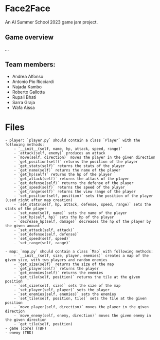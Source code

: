 # Face2Face

An AI Summer School 2023 game jam project.

## Game overview
...


## Team members:
 - Andrea Alfonso
 - Antonio Pio Ricciardi
 - Najada Kambo
 - Roberto Gallotta
 - Rupali Bhati
 - Sarra Graja
 - Wafa Aissa


# Files
    - player: `player.py` should contain a class `Player` with the following methods:
        - `__init__(self, name, hp, attack, speed, range)`
        - `attack(self, enemy)` produces an attack
        - `move(self, direction)` moves the player in the given direction
        - `get_position(self)` returns the position of the player
        - `get_stats(self)` returns the stats of the player
        - `get_name(self)` returns the name of the player
        - `get_hp(self)` returns the hp of the player
        - `get_attack(self)` returns the attack of the player
        - `get_defense(self)` returns the defense of the player
        - `get_speed(self)` returns the speed of the player
        - `get_range(self)` returns the view range of the player
        - `set_position(self, position)` sets the position of the player (used right after map creation)
        - `set_stats(self, hp, attack, defense, speed, range)` sets the stats of the player
        - `set_name(self, name)` sets the name of the player
        - `set_hp(self, hp)` sets the hp of the player
        - `decrease_hp(self, damage)` decreases the hp of the player by the given amount
        - `set_attack(self, attack)` 
        - `set_defense(self, defense)`
        - `set_speed(self, speed)`
        - `set_range(self, range)`

    - map: `map.py` should contain a class `Map` with following methods:
        - `__init__(self, size, player, enemies)` creates a map of the given size, with two players and random enemies
        - `get_size(self)` returns the size of the map
        - `get_player(self)` returns the player
        - `get_enemies(self)` returns the enemies
        - `get_tile(self, position)` returns the tile at the given position
        - `set_size(self, size)` sets the size of the map
        - `set_player(self, player)` sets the player
        - `set_enemies(self, enemies)` sets the enemies
        - `set_tile(self, position, tile)` sets the tile at the given position
        - `move_player(self, direction)` moves the player in the given direction
        - `move_enemy(self, enemy, direction)` moves the given enemy in the given direction
        - `get_tile(self, position)
    - game (core) (TBF)
    - enemy (TBD)